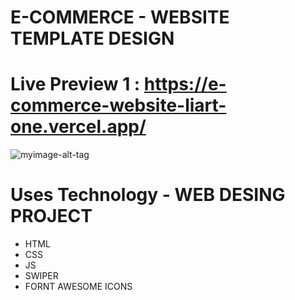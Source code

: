 #     E-COMMERCE - WEBSITE TEMPLATE DESIGN

# Live Preview 1 :  https://e-commerce-website-liart-one.vercel.app/

![myimage-alt-tag](https://i.postimg.cc/qRPD47f5/screencapture-e-commerce-website-liart-one-vercel-app-2023-04-06-01-24-44.png)

# Uses Technology - WEB DESING PROJECT
- HTML
- CSS 
- JS
- SWIPER
- FORNT AWESOME ICONS
